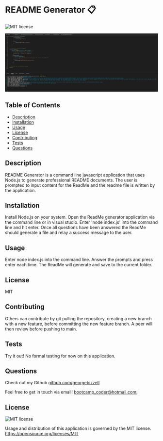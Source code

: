 

  # README Generator :clipboard:

  ![MIT license](https://img.shields.io/badge/License-MIT-blue)

  ![images/screenshot.png](./starter/images/screenshot.png)

  ## Table of Contents
  - [Description](#description)
  - [Installation](#installation)
  - [Usage](#usage)
  - [License](#license)
  - [Contributing](#contributing)
  - [Tests](#tests)
  - [Questions](#questions)

  ## Description
  
  README Generator is a command line javascript application that uses Node.js to generate professional README documents. The user is prompted to input content for the ReadMe and the readme file is written by the application.

  ## Installation 

  Install Node.js on your system. Open the ReadMe generator application via the command line or in visual studio. Enter 'node index.js' into the command line and hit enter. Once all questions have been answered the ReadMe should generate a file and relay a success message to the user.
  
  ## Usage 

  Enter node index.js into the command line. Answer the prompts and press enter each time. The ReadMe will generate and save to the current folder.
  
  ## License 

  MIT
  
  ## Contributing 

  Others can contribute by git pulling the repository, creating a new branch with a new feature, before committing the new feature branch. A peer will then review before pushing to main.
  
  ## Tests

  Try it out! No formal testing for now on this application.
     
  ## Questions
  
  Check out my Github [github.com/georgebizzell](https://www.github.com/georgebizzell)

  Feel free to get in touch via email! <a href="mailto:bootcamp_coder@hotmail.com">bootcamp_coder@hotmail.com</a>;

  ## License

  ![MIT license](https://img.shields.io/badge/License-MIT-blue)

  Usage and distribution of this application is governed by the MIT license. <https://opensource.org/licenses/MIT>
  
  